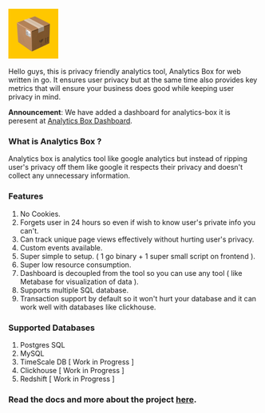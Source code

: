 <img src="./assets/logo.png" width="100"></img>

Hello guys, this is privacy friendly analytics tool, Analytics Box for web written in go. It ensures user privacy but at the same time also provides key metrics that will ensure your business does good while keeping user privacy in mind.

**Announcement**: We have added a dashboard for analytics-box it is peresent at [Analytics Box Dashboard](https://github.com/KetanIP/analytics-box-dashboard).

### What is Analytics Box ?

Analytics box is analytics tool like google analytics but instead of ripping user's privacy off them like google it respects their privacy and doesn't collect any unnecessary information.

### Features
1. No Cookies.
2. Forgets user in 24 hours so even if wish to know user's private info you can't.
3. Can track unique page views effectively without hurting user's privacy.
4. Custom events available.
5. Super simple to setup. ( 1 go binary + 1 super small script on frontend ).
6. Super low resource consumption.
7. Dashboard is decoupled from the tool so you can use any tool ( like Metabase for visualization of data ).
8. Supports multiple SQL database.
9. Transaction support by default so it won't hurt your database and it can work well with databases like clickhouse.

### Supported Databases
1. Postgres SQL
2. MySQL
3. TimeScale DB [ Work in Progress ]
4. Clickhouse [ Work in Progress ]
5. Redshift [ Work in Progress ]

### Read the docs and more about the project [here](https://ketanip.gitbook.io/analytics-box).
